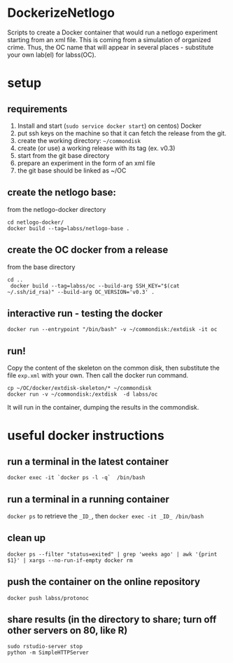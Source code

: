 # DockerizeNetlogo
Scripts to create a Docker container that would run a netlogo experiment starting from an xml file.
This is coming from a simulation of organized crime. Thus, the OC name that will appear in several places - substitute your own lab(el) for labss(OC).

# setup

## requirements

1. Install and start (`sudo service docker start`) on centos) Docker
2. put ssh keys on the machine so that it can fetch the release from the git.
3. create the working directory: `~/commondisk`
4. create (or use) a working release with its tag (ex. v0.3)
5. start from the git base directory
6. prepare an experiment in the form of an xml file
7. the git base should be linked as ~/OC

## create the netlogo base:
from the netlogo-docker directory 
```
cd netlogo-docker/
docker build --tag=labss/netlogo-base .
```

## create the OC docker from a release
from the base directory
```
cd ..
 docker build --tag=labss/oc --build-arg SSH_KEY="$(cat ~/.ssh/id_rsa)" --build-arg OC_VERSION='v0.3' .
```

## interactive run - testing the docker

`docker run --entrypoint "/bin/bash" -v ~/commondisk:/extdisk -it oc `

## run!
Copy the content of the skeleton on the common disk, then substitute the file `exp.xml` with your own. Then call the docker run command.

```
cp ~/OC/docker/extdisk-skeleton/* ~/commondisk
docker run -v ~/commondisk:/extdisk  -d labss/oc
```

It will run in the container, dumping the results in the commondisk.

# useful docker instructions

## run a terminal in the latest container
``` 
docker exec -it `docker ps -l -q`  /bin/bash
``` 

## run a terminal in a running container
`docker ps` to retrieve the `_ID_`, then `docker exec -it _ID_ /bin/bash`

## clean up
```docker ps -a
docker ps --filter "status=exited" | grep 'weeks ago' | awk '{print $1}' | xargs --no-run-if-empty docker rm
```

## push the container on the online repository
```
docker push labss/protonoc
```
## share results (in the directory to share; turn off other servers on 80, like R)
```
sudo rstudio-server stop
python -m SimpleHTTPServer
```
